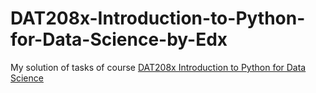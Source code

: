 # DAT208x-Introduction-to-Python-for-Data-Science-by-Edx
My solution of tasks of course [DAT208x Introduction to Python for Data Science](https://www.edx.org/course/introduction-python-data-science-microsoft-dat208x-4)
